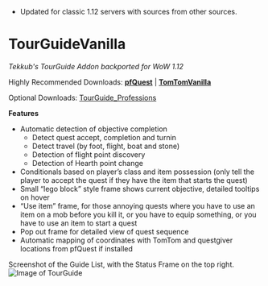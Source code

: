 * Updated for classic 1.12 servers with sources from other sources.

# TourGuideVanilla
*Tekkub's TourGuide Addon backported for WoW 1.12*

Highly Recommended Downloads: [**pfQuest**](https://gitlab.com/shagu/pfQuest#downloads) | [**TomTomVanilla**](https://github.com/cralor/TomTomVanilla/releases/latest)

Optional Downloads: [TourGuide_Professions](https://github.com/cralor/TourGuide_Professions/releases/latest)


**Features**
* Automatic detection of objective completion
  * Detect quest accept, completion and turnin
  * Detect travel (by foot, flight, boat and stone)
  * Detection of flight point discovery
  * Detection of Hearth point change
* Conditionals based on player’s class and item possession (only tell the player to accept the quest if they have the item that starts the quest)
* Small “lego block” style frame shows current objective, detailed tooltips on hover
* “Use item” frame, for those annoying quests where you have to use an item on a mob before you kill it, or you have to equip something, or you have to use an item to start a quest
* Pop out frame for detailed view of quest sequence
* Automatic mapping of coordinates with TomTom and questgiver locations from pfQuest if installed

Screenshot of the Guide List, with the Status Frame on the top right.
![Image of TourGuide](https://user-images.githubusercontent.com/26133646/36521684-5a62bf9e-1798-11e8-844f-4e682f9feb75.png)
